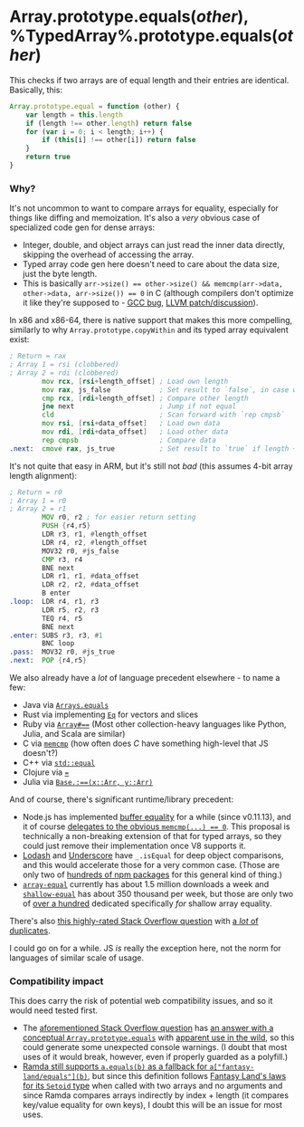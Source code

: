 # Array.prototype.equals(*other*), %TypedArray%.prototype.equals(*other*)

This checks if two arrays are of equal length and their entries are identical. Basically, this:

```js
Array.prototype.equal = function (other) {
    var length = this.length
    if (length !== other.length) return false
    for (var i = 0; i < length; i++) {
        if (this[i] !== other[i]) return false
    }
    return true
}
```

### Why?

It's not uncommon to want to compare arrays for equality, especially for things like diffing and memoization. It's also a *very* obvious case of specialized code gen for dense arrays:

- Integer, double, and object arrays can just read the inner data directly, skipping the overhead of accessing the array.
- Typed array code gen here doesn't need to care about the data size, just the byte length.
- This is basically `arr->size() == other->size() && memcmp(arr->data, other->data, arr->size()) == 0` in C (although compilers don't optimize it like they're supposed to - [GCC bug](https://gcc.gnu.org/bugzilla/show_bug.cgi?id=52171), [LLVM patch/discussion](https://reviews.llvm.org/D31290)).

In x86 and x86-64, there is native support that makes this more compelling, similarly to why `Array.prototype.copyWithin` and its typed array equivalent exist:

```asm
; Return = rax
; Array 1 = rsi (clobbered)
; Array 2 = rdi (clobbered)
        mov rcx, [rsi+length_offset] ; Load own length
        mov rax, js_false            ; Set result to `false`, in case we jump
        cmp rcx, [rdi+length_offset] ; Compare other length
        jne next                     ; Jump if not equal
        cld                          ; Scan forward with `rep cmpsb`
        mov rsi, [rsi+data_offset]   ; Load own data
        mov rdi, [rdi+data_offset]   ; Load other data
        rep cmpsb                    ; Compare data
.next:  cmove rax, js_true           ; Set result to `true` if length + values equal
```

It's not quite that easy in ARM, but it's still not *bad* (this assumes 4-bit array length alignment):

```asm
; Return = r0
; Array 1 = r0
; Array 2 = r1
        MOV r0, r2 ; for easier return setting
        PUSH {r4,r5}
        LDR r3, r1, #length_offset
        LDR r4, r2, #length_offset
        MOV32 r0, #js_false
        CMP r3, r4
        BNE next
        LDR r1, r1, #data_offset
        LDR r2, r2, #data_offset
        B enter
.loop:  LDR r4, r1, r3
        LDR r5, r2, r3
        TEQ r4, r5
        BNE next
.enter: SUBS r3, r3, #1
        BNC loop
.pass:  MOV32 r0, #js_true
.next:  POP {r4,r5}
```

We also already have a *lot* of language precedent elsewhere - to name a few:

- Java via [`Arrays.equals`](https://docs.oracle.com/javase/9/docs/api/java/util/Arrays.html#equals-java.lang.Object:A-java.lang.Object:A-)
- Rust via implementing [`Eq`](https://doc.rust-lang.org/std/cmp/trait.Eq.html) for vectors and slices
- Ruby via [`Array#==`](https://docs.ruby-lang.org/en/2.5.0/Array.html#method-i-3D-3D) (Most other collection-heavy languages like Python, Julia, and Scala are similar)
- C via [`memcmp`](http://www.cplusplus.com/reference/cstring/memcmp/) (how often does *C* have something high-level that JS doesn't?)
- C++ via [`std::equal`](http://www.cplusplus.com/reference/algorithm/equal/)
- Clojure via [`=`](https://clojuredocs.org/clojure.core/=)
- Julia via [`Base.:==(x::Arr, y::Arr)`](https://github.com/JuliaLang/julia/blob/84024a1f44127c4993cc25f8629588f8807706c3/base/array.jl#L1400-L1409)

And of course, there's significant runtime/library precedent:

- Node.js has implemented [buffer equality](https://nodejs.org/api/buffer.html#buffer_buf_equals_otherbuffer) for a while (since v0.11.13), and it of course [delegates to the obvious `memcmp(...) == 0`](https://github.com/nodejs/node/blob/master/src/node_buffer.cc#L711-L725). This proposal is technically a non-breaking extension of that for typed arrays, so they could just remove their implementation once V8 supports it.
- [Lodash](https://lodash.com/docs#isEqual) and [Underscore](https://underscorejs.org/#isEqual) have `_.isEqual` for deep object comparisons, and this would accelerate those for a very common case. (Those are only two of [hundreds of npm packages](https://www.npmjs.com/search?q=equal) for this general kind of thing.)
- [`array-equal`](https://www.npmjs.com/package/array-equal) currently has about 1.5 million downloads a week and [`shallow-equal`](https://www.npmjs.com/package/shallow-equal) has about 350 thousand per week, but those are only two of [over a hundred](https://www.npmjs.com/search?q=array%20equal) dedicated specifically *for* shallow array equality.

There's also [this highly-rated Stack Overflow question](https://stackoverflow.com/q/7837456) with [a *lot* of duplicates](https://stackoverflow.com/questions/linked/7837456?lq=1).

I could go on for a while. JS *is* really the exception here, not the norm for languages of similar scale of usage.

### Compatibility impact

This does carry the risk of potential web compatibility issues, and so it would need tested first.

- The [aforementioned Stack Overflow question](https://stackoverflow.com/q/7837456) has [an answer with a conceptual `Array.prototype.equals`](https://stackoverflow.com/q/7837456) with [apparent use in the wild](https://stackoverflow.com/q/26666513), so this could generate some unexpected console warnings. (I doubt that most uses of it would break, however, even if properly guarded as a polyfill.)
- [Ramda still supports `a.equals(b)` as a fallback for `a["fantasy-land/equals"](b)`](https://github.com/ramda/ramda/blob/master/source/internal/_equals.js#L50-L53), but since this definition follows [Fantasy Land's laws for its `Setoid` type](https://github.com/fantasyland/fantasy-land#setoid) when called with two arrays and no arguments and since Ramda compares arrays indirectly by index + length (it compares key/value equality for own keys), I doubt this will be an issue for most uses.
